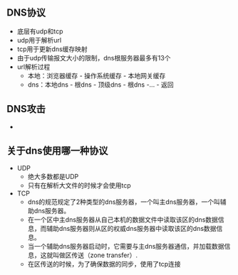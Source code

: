 ## DNS协议

- 底层有udp和tcp
- udp用于解析url
- tcp用于更新dns缓存映射
- 由于udp传输报文大小的限制，dns根服务器最多有13个
- url解析过程
  - 本地：浏览器缓存 - 操作系统缓存 - 本地网关缓存
  - dns：本地dns - 根dns - 顶级dns - 根dns -... - 返回



## DNS攻击

- 

## 关于dns使用哪一种协议

- UDP
  - 绝大多数都是UDP
  - 只有在解析大文件的时候才会使用tcp
- TCP
  - dns的规范规定了2种类型的dns服务器，一个叫主dns服务器，一个叫辅助dns服务器。
  - 在一个区中主dns服务器从自己本机的数据文件中读取该区的dns数据信息，而辅助dns服务器则从区的权威dns服务器中读取该区的dns数据信息。
  - 当一个辅助dns服务器启动时，它需要与主dns服务器通信，并加载数据信息，这就叫做区传送（zone transfer）.
  - 在区传送的时候，为了确保数据的同步，使用了tcp连接